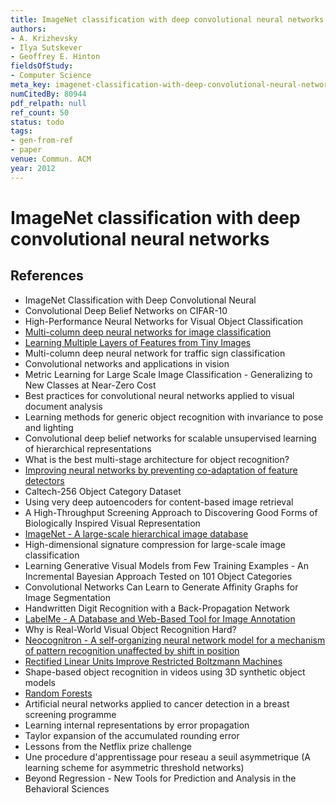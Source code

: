 ```yaml
---
title: ImageNet classification with deep convolutional neural networks
authors:
- A. Krizhevsky
- Ilya Sutskever
- Geoffrey E. Hinton
fieldsOfStudy:
- Computer Science
meta_key: imagenet-classification-with-deep-convolutional-neural-networks
numCitedBy: 80944
pdf_relpath: null
ref_count: 50
status: todo
tags:
- gen-from-ref
- paper
venue: Commun. ACM
year: 2012
---
```


# ImageNet classification with deep convolutional neural networks

## References

- ImageNet Classification with Deep Convolutional Neural
- Convolutional Deep Belief Networks on CIFAR-10
- High-Performance Neural Networks for Visual Object Classification
- [Multi-column deep neural networks for image classification](./multi-column-deep-neural-networks-for-image-classification.md)
- [Learning Multiple Layers of Features from Tiny Images](./learning-multiple-layers-of-features-from-tiny-images.md)
- Multi-column deep neural network for traffic sign classification
- Convolutional networks and applications in vision
- Metric Learning for Large Scale Image Classification - Generalizing to New Classes at Near-Zero Cost
- Best practices for convolutional neural networks applied to visual document analysis
- Learning methods for generic object recognition with invariance to pose and lighting
- Convolutional deep belief networks for scalable unsupervised learning of hierarchical representations
- What is the best multi-stage architecture for object recognition?
- [Improving neural networks by preventing co-adaptation of feature detectors](./improving-neural-networks-by-preventing-co-adaptation-of-feature-detectors.md)
- Caltech-256 Object Category Dataset
- Using very deep autoencoders for content-based image retrieval
- A High-Throughput Screening Approach to Discovering Good Forms of Biologically Inspired Visual Representation
- [ImageNet - A large-scale hierarchical image database](./imagenet-a-large-scale-hierarchical-image-database.md)
- High-dimensional signature compression for large-scale image classification
- Learning Generative Visual Models from Few Training Examples - An Incremental Bayesian Approach Tested on 101 Object Categories
- Convolutional Networks Can Learn to Generate Affinity Graphs for Image Segmentation
- Handwritten Digit Recognition with a Back-Propagation Network
- [LabelMe - A Database and Web-Based Tool for Image Annotation](./labelme-a-database-and-web-based-tool-for-image-annotation.md)
- Why is Real-World Visual Object Recognition Hard?
- [Neocognitron - A self-organizing neural network model for a mechanism of pattern recognition unaffected by shift in position](./neocognitron-a-self-organizing-neural-network-model-for-a-mechanism-of-pattern-recognition-unaffected-by-shift-in-position.md)
- [Rectified Linear Units Improve Restricted Boltzmann Machines](./rectified-linear-units-improve-restricted-boltzmann-machines.md)
- Shape-based object recognition in videos using 3D synthetic object models
- [Random Forests](./random-forests.md)
- Artificial neural networks applied to cancer detection in a breast screening programme
- Learning internal representations by error propagation
- Taylor expansion of the accumulated rounding error
- Lessons from the Netflix prize challenge
- Une procedure d'apprentissage pour reseau a seuil asymmetrique (A learning scheme for asymmetric threshold networks)
- Beyond Regression - New Tools for Prediction and Analysis in the Behavioral Sciences
